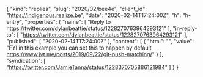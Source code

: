 {
  "kind": "replies",
  "slug": "2020/02/bee4e",
  "client_id": "https://indigenous.realize.be",
  "date": "2020-02-14T17:24:00Z",
  "h": "h-entry",
  "properties": {
    "name": [
      "Reply to https://twitter.com/dylanbeattie/status/1228270763964293121"
    ],
    "in-reply-to": [
      "https://twitter.com/dylanbeattie/status/1228270763964293121"
    ],
    "published": [
      "2020-02-14T17:24:00Z"
    ],
    "content": [
      {
        "html": "",
        "value": "FYI in this example you can set this to happen by default https://www.jvt.me/posts/2019/09/22/git-push-matching/"
      }
    ],
    "syndication": [
      "https://twitter.com/JamieTanna/status/1228370705886121984"
    ]
  }
}
